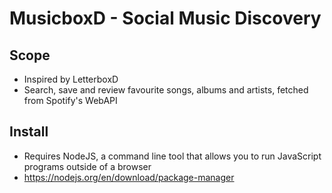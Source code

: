 # MusicboxD - Social Music Discovery 

## Scope
- Inspired by LetterboxD
- Search, save and review favourite songs, albums and artists, fetched from Spotify's WebAPI

## Install 
- Requires NodeJS, a command line tool that allows you to run JavaScript programs outside of a browser
- https://nodejs.org/en/download/package-manager
